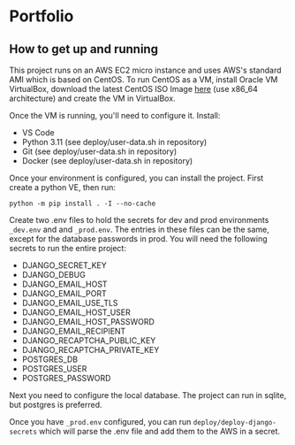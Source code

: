 # Portfolio

## How to get up and running

This project runs on an AWS EC2 micro instance and uses AWS's standard AMI which is based on CentOS. To run CentOS as a VM, install Oracle VM VirtualBox, download the latest CentOS ISO Image [here](https://www.centos.org/download/) (use x86_64 architecture) and create the VM in VirtualBox.

Once the VM is running, you'll need to configure it. Install:

 - VS Code
 - Python 3.11 (see deploy/user-data.sh in repository)
 - Git (see deploy/user-data.sh in repository)
 - Docker (see deploy/user-data.sh in repository)
 
Once your environment is configured, you can install the project. First create a python VE, then run: 

`python -m pip install . -I --no-cache`

Create two .env files to hold the secrets for dev and prod environments `_dev.env` and and `_prod.env`. The entries in these files can be the same, except for the database passwords in prod. You will need the following secrets to run the entire project: 

 - DJANGO_SECRET_KEY
 - DJANGO_DEBUG
 - DJANGO_EMAIL_HOST
 - DJANGO_EMAIL_PORT
 - DJANGO_EMAIL_USE_TLS
 - DJANGO_EMAIL_HOST_USER
 - DJANGO_EMAIL_HOST_PASSWORD
 - DJANGO_EMAIL_RECIPIENT
 - DJANGO_RECAPTCHA_PUBLIC_KEY
 - DJANGO_RECAPTCHA_PRIVATE_KEY
 - POSTGRES_DB
 - POSTGRES_USER
 - POSTGRES_PASSWORD

 Next you need to configure the local database. The project can run in sqlite, but postgres is preferred.


 Once you have `_prod.env` configured, you can run `deploy/deploy-django-secrets` which will parse the .env file and add them to the AWS in a secret.